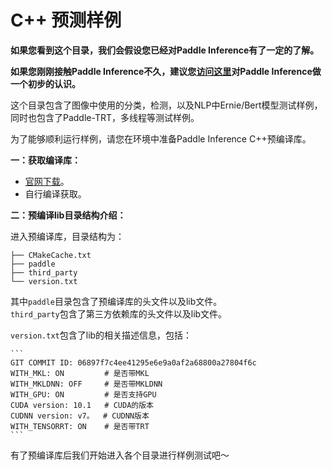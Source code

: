 # C++ 预测样例

**如果您看到这个目录，我们会假设您已经对Paddle Inference有了一定的了解。**

**如果您刚刚接触Paddle Inference不久，建议您[访问这里](https://paddle-inference.readthedocs.io/en/latest/#)对Paddle Inference做一个初步的认识。**

这个目录包含了图像中使用的分类，检测，以及NLP中Ernie/Bert模型测试样例，同时也包含了Paddle-TRT，多线程等测试样例。

为了能够顺利运行样例，请您在环境中准备Paddle Inference C++预编译库。
    
**一：获取编译库：**

- [官网下载](https://www.paddlepaddle.org.cn/documentation/docs/zh/advanced_guide/inference_deployment/inference/build_and_install_lib_cn.html)。
- 自行编译获取。

**二：预编译lib目录结构介绍：**

进入预编译库，目录结构为：

```
├── CMakeCache.txt
├── paddle
├── third_party
└── version.txt
```

其中`paddle`目录包含了预编译库的头文件以及lib文件。   
`third_party`包含了第三方依赖库的头文件以及lib文件。 

`version.txt`包含了lib的相关描述信息，包括：

	```
	GIT COMMIT ID: 06897f7c4ee41295e6e9a0af2a68800a27804f6c
	WITH_MKL: ON         # 是否带MKL
	WITH_MKLDNN: OFF     # 是否带MKLDNN
	WITH_GPU: ON         # 是否支持GPU
	CUDA version: 10.1   # CUDA的版本
	CUDNN version: v7。  # CUDNN版本
	WITH_TENSORRT: ON    # 是否带TRT
	```


有了预编译库后我们开始进入各个目录进行样例测试吧～
